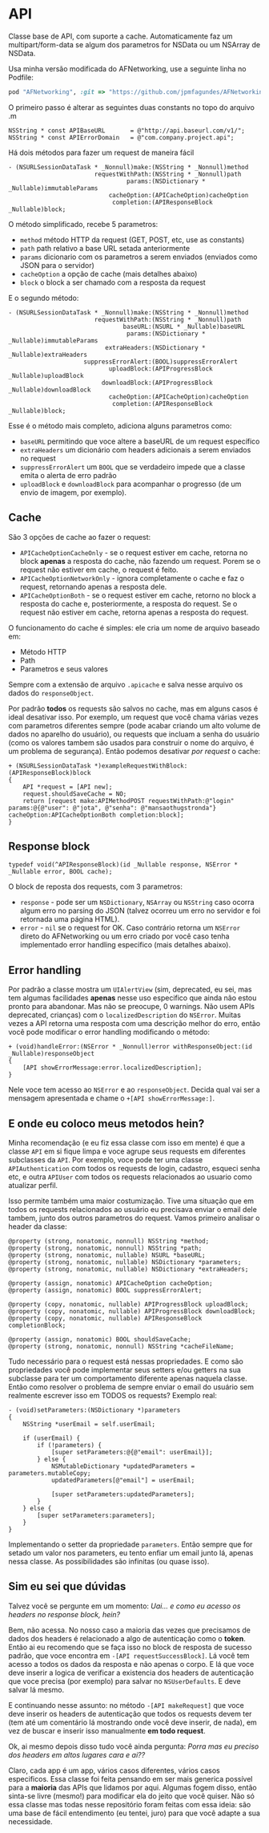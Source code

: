 # **API** #

Classe base de API, com suporte a cache.
Automaticamente faz um multipart/form-data se algum dos parametros for NSData ou um NSArray de NSData.

Usa minha versão modificada do AFNetworking, use a seguinte linha no Podfile:

```ruby
pod "AFNetworking", :git => "https://github.com/jpmfagundes/AFNetworking.git", :commit => "64741e8d341de802093371b6d8f805fe62d60cc5"
```

O primeiro passo é alterar as seguintes duas constants no topo do arquivo .m

```objc
NSString * const APIBaseURL       = @"http://api.baseurl.com/v1/";
NSString * const APIErrorDomain   = @"com.company.project.api";
```

Há dois métodos para fazer um request de maneira fácil

```objc
- (NSURLSessionDataTask * _Nonnull)make:(NSString * _Nonnull)method
                        requestWithPath:(NSString * _Nonnull)path
                                 params:(NSDictionary * _Nullable)immutableParams
                            cacheOption:(APICacheOption)cacheOption
                             completion:(APIResponseBlock _Nullable)block;
```

O método simplificado, recebe 5 parametros:
* ```method``` método HTTP da request (GET, POST, etc, use as constants)
* ```path``` path relativo a base URL setada anteriormente
* ```params``` dicionario com os parametros a serem enviados (enviados como JSON para o servidor)
* ```cacheOption``` a opção de cache (mais detalhes abaixo)
* ```block``` o block a ser chamado com a resposta da request



E o segundo método:
```objc
- (NSURLSessionDataTask * _Nonnull)make:(NSString * _Nonnull)method
                        requestWithPath:(NSString * _Nonnull)path
                                baseURL:(NSURL * _Nullable)baseURL
                                 params:(NSDictionary * _Nullable)immutableParams
                           extraHeaders:(NSDictionary * _Nullable)extraHeaders
                     suppressErrorAlert:(BOOL)suppressErrorAlert
                            uploadBlock:(APIProgressBlock _Nullable)uploadBlock
                          downloadBlock:(APIProgressBlock _Nullable)downloadBlock
                            cacheOption:(APICacheOption)cacheOption
                             completion:(APIResponseBlock _Nullable)block;
```

Esse é o método mais completo, adiciona alguns parametros como:

* ```baseURL``` permitindo que voce altere a baseURL de um request específico
* ```extraHeaders``` um dicionário com headers adicionais a serem enviados no request
* ```suppressErrorAlert``` um ```BOOL``` que se verdadeiro impede que a classe emita o alerta de erro padrão
* ```uploadBlock``` e ```downloadBlock``` para acompanhar o progresso (de um envio de imagem, por exemplo).



## **Cache** ##

São 3 opções de cache ao fazer o request:

* ```APICacheOptionCacheOnly``` - se o request estiver em cache, retorna no block **apenas** a resposta do cache, não fazendo um request. Porem se o request não estiver em cache, o request é feito.
* ```APICacheOptionNetworkOnly``` - ignora completamente o cache e faz o request, retornando apenas a resposta dele.
* ```APICacheOptionBoth``` - se o request estiver em cache, retorno no block a resposta do cache e, posteriormente, a resposta do request. Se o request não estiver em cache, retorna apenas a resposta do request.

O funcionamento do cache é simples: ele cria um nome de arquivo baseado em:
* Método HTTP
* Path
* Parametros e seus valores

Sempre com a extensão de arquivo ```.apicache``` e salva nesse arquivo os dados do ```responseObject```. 

Por padrão **todos** os requests são salvos no cache, mas em alguns casos é ideal desativar isso. Por exemplo, um request que você chama várias vezes com parametros diferentes sempre (pode acabar criando um alto volume de dados no aparelho do usuário), ou requests que incluam a senha do usuário (como os valores tambem são usados para construir o nome do arquivo, é um problema de segurança). Então podemos desativar _por request_ o cache:

```objc
+ (NSURLSessionDataTask *)exampleRequestWithBlock:(APIResponseBlock)block
{
    API *request = [API new];
    request.shouldSaveCache = NO;
    return [request make:APIMethodPOST requestWithPath:@"login" params:@{@"user": @"jota", @"senha": @"mansaothugstronda"} cacheOption:APICacheOptionBoth completion:block];
}
```

## **Response block** ##

```objc
typedef void(^APIResponseBlock)(id _Nullable response, NSError * _Nullable error, BOOL cache);
```

O block de reposta dos requests, com 3 parametros:
* ```response``` - pode ser um ```NSDictionary```, ```NSArray``` ou ```NSString``` caso ocorra algum erro no parsing do JSON (talvez ocorreu um erro no servidor e foi retornada uma página HTML).
* ```error``` - ```nil``` se o request for OK. Caso contrário retorna um ```NSError``` direto do AFNetworking ou um erro criado por você caso tenha implementado error handling especifico (mais detalhes abaixo).


## **Error handling** ##

Por padrão a classe mostra um ```UIAlertView``` (sim, deprecated, eu sei, mas tem algumas facilidades **apenas** nesse uso especifico que ainda não estou pronto para abandonar. Mas não se preocupe, 0 warnings. Não usem APIs deprecated, crianças) com o ```localizedDescription``` do ```NSError```. Muitas vezes a API retorna uma resposta com uma descrição melhor do erro, então você pode modificar o error handling modificando o método:

```objc
+ (void)handleError:(NSError * _Nonnull)error withResponseObject:(id _Nullable)responseObject
{
    [API showErrorMessage:error.localizedDescription];
}
```

Nele voce tem acesso ao ```NSError``` e ao ```responseObject```. Decida qual vai ser a mensagem apresentada e chame o ```+[API showErrorMessage:]```.

## **E onde eu coloco meus metodos hein?** ##

Minha recomendação (e eu fiz essa classe com isso em mente) é que a classe ```API``` em si fique limpa e voce agrupe seus requests em diferentes subclasses da ```API```. Por exemplo, voce pode ter uma classe ```APIAuthentication``` com todos os requests de login, cadastro, esqueci senha etc, e outra ```APIUser``` com todos os requests relacionados ao usuario como atualizar perfil. 

Isso permite também uma maior costumização. Tive uma situação que em todos os requests relacionados ao usuário eu precisava enviar o email dele tambem, junto dos outros parametros do request. Vamos primeiro analisar o header da classe:

```objc
@property (strong, nonatomic, nonnull) NSString *method;
@property (strong, nonatomic, nonnull) NSString *path;
@property (strong, nonatomic, nullable) NSURL *baseURL;
@property (strong, nonatomic, nullable) NSDictionary *parameters;
@property (strong, nonatomic, nullable) NSDictionary *extraHeaders;

@property (assign, nonatomic) APICacheOption cacheOption;
@property (assign, nonatomic) BOOL suppressErrorAlert;

@property (copy, nonatomic, nullable) APIProgressBlock uploadBlock;
@property (copy, nonatomic, nullable) APIProgressBlock downloadBlock;
@property (copy, nonatomic, nullable) APIResponseBlock completionBlock;

@property (assign, nonatomic) BOOL shouldSaveCache;
@property (strong, nonatomic, nonnull) NSString *cacheFileName;
```

Tudo necessário para o request está nessas propriedades. E como são propriedades você pode implementar seus setters e/ou getters na sua subclasse para ter um comportamento diferente apenas naquela classe. Então como resolver o problema de sempre enviar o email do usuário sem realmente escrever isso em TODOS os requests? Exemplo real:

```objc
- (void)setParameters:(NSDictionary *)parameters
{
    NSString *userEmail = self.userEmail;
    
    if (userEmail) {
        if (!parameters) {
            [super setParameters:@{@"email": userEmail}];
        } else {
            NSMutableDictionary *updatedParameters = parameters.mutableCopy;
            updatedParameters[@"email"] = userEmail;
            
            [super setParameters:updatedParameters];
        }
    } else {
        [super setParameters:parameters];
    }
}
```

Implementando o setter da propriedade ```parameters```. Então sempre que for setado um valor nos parameters, eu tento enfiar um email junto lá, apenas nessa classe. As possibilidades são infinitas (ou quase isso).


## **Sim eu sei que dúvidas** ##

Talvez você se pergunte em um momento: *Uai... e como eu acesso os headers no response block, hein?*

Bem, não acessa. No nosso caso a maioria das vezes que precisamos de dados dos headers é relacionado a algo de autenticação como o **token**. Então ai eu recomendo que se faça isso no block de resposta de sucesso padrão, que voce encontra em ```-[API requestSuccessBlock]```. Lá você tem acesso a todos os dados da resposta e não apenas o corpo. E lá que voce deve inserir a logica de verificar a existencia dos headers de autenticação que voce precisa (por exemplo) para salvar no ```NSUserDefaults```. E deve salvar lá mesmo.

E continuando nesse assunto: no método ```-[API makeRequest]``` que voce deve inserir os headers de autenticação que todos os requests devem ter (tem até um comentário lá mostrando onde você deve inserir, de nada), em vez de buscar e inserir isso manualmente **em todo request**.

Ok, ai mesmo depois disso tudo você ainda pergunta: *Porra mas eu preciso dos headers em altos lugares cara e ai??*

Claro, cada app é um app, vários casos diferentes, vários casos especificos. Essa classe foi feita pensando em ser mais generica possível para a **maioria** das APIs que lidamos por aqui. Algumas fogem disso, então sinta-se livre (mesmo!) para modificar ela do jeito que você quiser. Não só essa classe mas todas nesse repositório foram feitas com essa ideia: são uma base de fácil entendimento (eu tentei, juro) para que você adapte a sua necessidade.